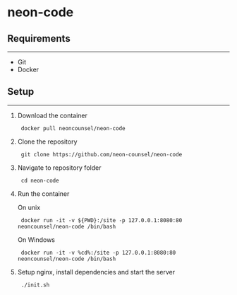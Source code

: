 # neon-code

## Requirements
_______________
* Git
* Docker

## Setup
________
1. Download the container

        docker pull neoncounsel/neon-code

2. Clone the repository

        git clone https://github.com/neon-counsel/neon-code

3. Navigate to repository folder

        cd neon-code

4. Run the container

    On unix

        docker run -it -v ${PWD}:/site -p 127.0.0.1:8080:80 neoncounsel/neon-code /bin/bash

    On Windows

        docker run -it -v %cd%:/site -p 127.0.0.1:8080:80 neoncounsel/neon-code /bin/bash

5. Setup nginx, install dependencies and start the server

        ./init.sh